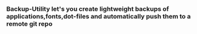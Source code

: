 ### Backup-Utility let's you create lightweight backups of applications,fonts,dot-files and automatically push them to a remote git repo
